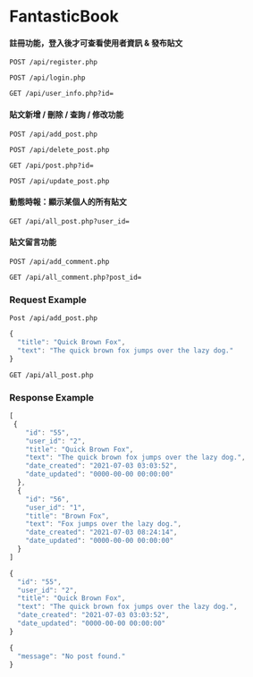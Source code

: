 # FantasticBook
#### 註冊功能，登入後才可查看使用者資訊 & 發布貼文   
`POST /api/register.php`  

`POST /api/login.php` 

`GET /api/user_info.php?id=`
#### 貼文新增 / 刪除 / 查詢 / 修改功能
`POST /api/add_post.php` 

`POST /api/delete_post.php` 

`GET /api/post.php?id=` 

`POST /api/update_post.php`
#### 動態時報：顯示某個人的所有貼文
`GET /api/all_post.php?user_id=`
#### 貼文留言功能
`POST /api/add_comment.php` 

`GET /api/all_comment.php?post_id=` 
### Request Example	
`Post /api/add_post.php`
```javascript
{	
  "title": "Quick Brown Fox",	
  "text": "The quick brown fox jumps over the lazy dog."
}
```
`GET /api/all_post.php`
### Response Example	
```javascript    	
[	
 {	
    "id": "55",	
    "user_id": "2",	
    "title": "Quick Brown Fox",	
    "text": "The quick brown fox jumps over the lazy dog.",	
    "date_created": "2021-07-03 03:03:52",	
    "date_updated": "0000-00-00 00:00:00"	
  },	
  {	
    "id": "56",	
    "user_id": "1",	
    "title": "Brown Fox",	
    "text": "Fox jumps over the lazy dog.",	
    "date_created": "2021-07-03 08:24:14",	
    "date_updated": "0000-00-00 00:00:00"	
  }	
]
```
```javascript	
{	
  "id": "55",	
  "user_id": "2",	
  "title": "Quick Brown Fox",	
  "text": "The quick brown fox jumps over the lazy dog.",	
  "date_created": "2021-07-03 03:03:52",	
  "date_updated": "0000-00-00 00:00:00"	
}
```
```javascript	
{	
  "message": "No post found."
}
```
